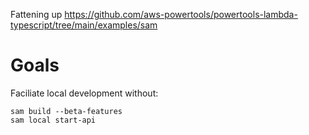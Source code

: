 Fattening up https://github.com/aws-powertools/powertools-lambda-typescript/tree/main/examples/sam

# Goals

Faciliate local development without:

    sam build --beta-features
    sam local start-api